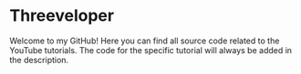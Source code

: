 # Threeveloper

Welcome to my GitHub! Here you can find all source code related to the YouTube tutorials. The code for the specific tutorial will always be added in the description.
